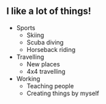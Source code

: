 ## I like a lot of things!

* Sports
  * Skiing
  * Scuba diving
  * Horseback riding
* Travelling
  * New places
  * 4x4 travelling
* Working
  * Teaching people
  * Creating things by myself
